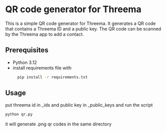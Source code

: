 # QR code generator for Threema

This is a simple QR code generator for Threema. It generates a QR code that contains a Threema ID and a public key. The QR code can be scanned by the Threema app to add a contact.


## Prerequisites
- Python 3.12
- install requirements file with 
    ```bash
      pip install -r requirements.txt
    ```

## Usage
put threema id in _ids and public key in _public_keys and run the script
```bash
python qr.py
```

it will generate .png qr codes in the same directory
